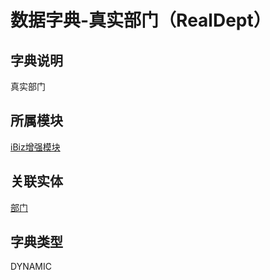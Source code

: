 # 数据字典-真实部门（RealDept）
## 字典说明
真实部门

## 所属模块
[iBiz增强模块](../module/ibiz)

## 关联实体
[部门](../module/ou/SysDepartment)

## 字典类型
DYNAMIC



